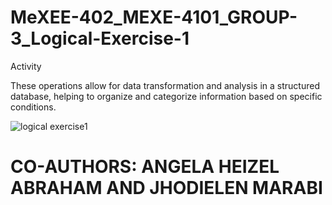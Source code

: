 # MeXEE-402_MEXE-4101_GROUP-3_Logical-Exercise-1
Activity

These operations allow for data transformation and analysis in a structured database, helping to organize and categorize information based on specific conditions.

![logical exercise1](https://github.com/ROXAS-NA/MeXEE-402_MEXE-4101_GROUP-3_Logical-Exercise-1/assets/143601880/32b4b026-578e-43a3-b041-943ebc371e4f)











# CO-AUTHORS: ANGELA HEIZEL ABRAHAM AND JHODIELEN MARABI

